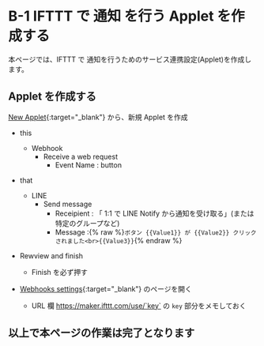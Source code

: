 
# B-1 IFTTT で 通知 を行う Applet を作成する
本ページでは、IFTTT で 通知を行うためのサービス連携設定(Applet)を作成します。

## Applet を作成する
[New Applet](https://ifttt.com/create){:target="_blank"} から、新規 Applet を作成

- this 
  - Webhook 
    - Receive a web request
      - Event Name : button
- that
  - LINE
    - Send message
      - Receipient : 「 1:1 で LINE Notify から通知を受け取る」(または特定のグループなど)
      - Message :{% raw %}`ボタン {{Value1}} が {{Value2}} クリックされました<br>{{Value3}}`{% endraw %}
- Rewview and finish
  - Finish を必ず押す

- [Webhooks settings](https://ifttt.com/services/maker_webhooks/settings){:target="_blank"} のページを開く
  - URL 欄 https://maker.ifttt.com/use/`key` の `key` 部分をメモしておく

## 以上で本ページの作業は完了となります